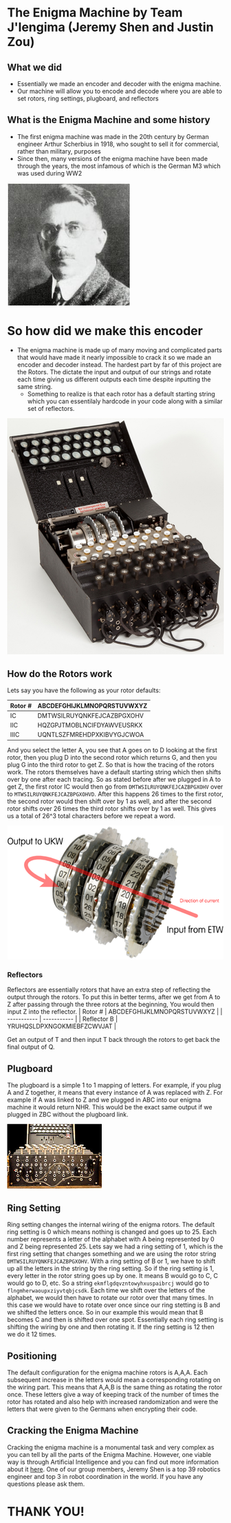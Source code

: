 # The Enigma Machine by Team J'lengima (Jeremy Shen and Justin Zou)

## What we did
- Essentially we made an encoder and decoder with the enigma machine.
- Our machine will allow you to encode and decode where you are able to set rotors, ring settings, plugboard, and reflectors

## What is the Enigma Machine and some history
- The first enigma machine was made in the 20th century by German engineer Arthur Scherbius in 1918, who sought to sell it for commercial, rather than military, purposes
- Since then, many versions of the enigma machine have been made through the years, the most infamous of which is the German M3 which was used during WW2

![Arthur Scherbius](https://github.com/jshen04/Enigma/blob/main/imgs/arthur.jpg)

# So how did we make this encoder
- The enigma machine is made up of many moving and complicated parts that would have made it nearly impossible to crack it so we made an encoder and decoder instead. The hardest part by far of this project are the Rotors. The dictate the input and output of our strings and rotate each time giving us different outputs each time despite inputting the same string.
  - Something to realize is that each rotor has a default starting string which you can essentilaly hardcode in your code along with a similar set of reflectors.

![Enigma](https://github.com/jshen04/Enigma/blob/main/imgs/enigma.jpg)
## How do the Rotors work
Lets say you have the following as your rotor defaults:

| Rotor #      | ABCDEFGHIJKLMNOPQRSTUVWXYZ  |
| ----------- | ----------- |
| IC      | DMTWSILRUYQNKFEJCAZBPGXOHV       |
| IIC   | HQZGPJTMOBLNCIFDYAWVEUSRKX        |
| IIIC  |  UQNTLSZFMREHDPXKIBVYGJCWOA | 


And you select the letter A, you see that A goes on to D looking at the first rotor, then you plug D into the second rotor which returns G, and then you plug G into the third rotor to get Z. So that is how the tracing of the rotors work. The rotors themselves have a default starting string which then shifts over by one after each tracing. So as stated before after we plugged in A to get Z, the first rotor IC would then go from ```DMTWSILRUYQNKFEJCAZBPGXOHV``` over to ```MTWSILRUYQNKFEJCAZBPGXOHVD```. After this happens 26 times to the first rotor, the second rotor would then shift over by 1 as well, and after the second rotor shifts over 26 times the third rotor shifts over by 1 as well. This gives us a total of 26^3 total characters before we repeat a word.

![Rotors](https://github.com/jshen04/Enigma/blob/main/imgs/wheels.png)
### Reflectors 
Reflectors are essentially rotors that have an extra step of reflecting the output through the rotors. To put this in better terms, after we get from A to Z after passing through the three rotors at the beginning, You would then input Z into the reflector. 
| Rotor #      | ABCDEFGHIJKLMNOPQRSTUVWXYZ  |
| ----------- | ----------- |
| Reflector B |	YRUHQSLDPXNGOKMIEBFZCWVJAT 	|

Get an output of T and then input T back through the rotors to get back the final output of Q.

## Plugboard
The plugboard is a simple 1 to 1 mapping of letters. For example, if you plug A and Z together, it means that every instance of A was replaced with Z. For example if A was linked to Z and we plugged in ABC into our enigma machine it would return NHR. This would be the exact same output if we plugged in ZBC without the plugboard link.

![Plugboard](https://github.com/jshen04/Enigma/blob/main/imgs/plugboard.jpg)

## Ring Setting
Ring setting changes the internal wiring of the enigma rotors. The default ring setting is 0 which means nothing is changed and goes up to 25. Each number represents a letter of the alphabet with A being represented by 0 and Z being represented 25. Lets say we had a ring setting of 1, which is the first ring setting that changes something and we are using the rotor string ```DMTWSILRUYQNKFEJCAZBPGXOHV```. With a ring setting of B or 1, we have to shift up all the letters in the string by the ring setting. So if the ring setting is 1, every letter in the rotor string goes up by one. It means B would go to C, C would go to D, etc. So a string ```ekmflgdqvzntowyhxuspaibrcj``` would go to ```flngmherwaoupxziyvtqbjcsdk```. Each time we shift over the letters of the alphabet, we would then have to rotate our rotor over that many times. In this case we would have to rotate over once since our ring stetting is B and we shifted the letters once. So in our example this would mean that B becomes C and then is shifted over one spot. Essentially each ring setting is shifting the wiring by one and then rotating it. If the ring setting is 12 then we do it 12 times.

## Positioning
The default configuration for the enigma machine rotors is A,A,A. Each subsequent increase in the letters would mean a corresponding rotating on the wiring part. This means that A,A,B is the same thing as rotating the rotor once. These letters give a way of keeping track of the number of times the rotor has rotated and also help with increased randomization and were the letters that were given to the Germans when encrypting their code.

## Cracking the Enigma Machine
Cracking the enigma machine is a monumental task and very complex as you can tell by all the parts of the Enigma Machine. However, one viable way is through Artificial Intelligence and you can find out more information about it [here](https://github.com/greydanus/crypto-rnn). One of our group members, Jeremy Shen is a top 39 robotics engineer and top 3 in robot coordination in the world. If you have any questions please ask them.

# THANK YOU!





